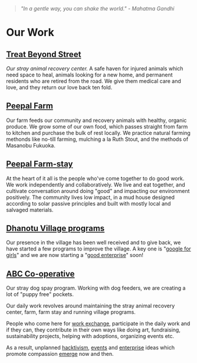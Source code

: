 <!--

Title: Our initiatives to help animals and other people who help animals.

-->

><i>"In a gentle way, you can shake the world." - Mahatma Gandhi</i>

Our Work
=========

## [Treat Beyond Street](/?p=recovery)
<i>Our stray animal recovery center.</i> A safe haven for injured animals which need space to heal, animals looking for a new home, and permanent residents who are retired from the road. We give them medical care and love, and they return our love back ten fold.

## [Peepal Farm](/?p=farm)
Our farm feeds our community and recovery animals with healthy, organic produce. We grow some of our own food, which passes straight from farm to kitchen and purchase the bulk of rest locally. We practice natural farming methonds like no-till farming, mulching a la Ruth Stout, and the methods of Masanobu Fukuoka.  

## [Peepal Farm-stay](/?p=farmstay)
At the heart of it all is the people who've come together to do good work. We work independently and collaboratively. We live and eat together, and cultivate conversation around doing "good" and impacting our environment positively. The community lives low impact, in a mud house designed according to solar passive principles and built with mostly local and salvaged materials.

## [Dhanotu Village programs](/?p=village)
Our presence in the village has been well received and to give back, we have started a few programs to improve the village. A key one is "[google for girls](/?p=google-for-girls)" and we are now starting a "[good enterprise](/?p=good-enterprise)" soon!

## [ABC Co-operative](/?p=abc)
Our stray dog spay program. Working with dog feeders, we are creating a lot of "puppy free" pockets. 


Our daily work revolves around maintaining the stray animal recovery center, farm, farm stay and running village programs.

People who come here for [work exchange](/?p=workexchange), participate in the daily work and if they can, they contribute in their own ways like doing art, fundraising, sustainability projects, helping with adoptions, organizing events etc. 

As a result, unplanned [hacktivism](/?p=hacktivism), [events](/?p=events) and [enterprise](/?p=good-enterprise) ideas which promote compassion [emerge](https://en.wikipedia.org/wiki/Emergence) now and then.

<!--
## In past

Before starting our own initiatives in Delhi and Dharamsala, we were helping other people doing animal welfare work. They were in a tough situation and we were looking for purpose.

* 2013 Friends of IACC; helping Lorraine and Ingrid.
* 2014 Animal Rescue Kerala; helping Avis.
* 2014 Fighting cruelty with compassion; helping Dipala

-->

<!--

### network for good
### Activists for Animals
### Products and Cow products
### Innovation
### Treat on Street
Helping stray animals on the streer

### Living with purpose? Sustainable living for good? 
### ad agency
### 52 habits book
### jounralism and web support for other non profits

-------------------------

*inreasing adoptions and reducing abandonement and reducing consumption


-->
